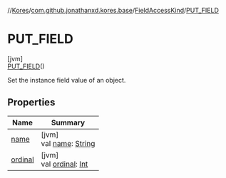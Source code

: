 //[Kores](../../../../index.md)/[com.github.jonathanxd.kores.base](../../index.md)/[FieldAccessKind](../index.md)/[PUT_FIELD](index.md)

# PUT_FIELD

[jvm]\
[PUT_FIELD](index.md)()

Set the instance field value of an object.

## Properties

| Name | Summary |
|---|---|
| [name](name.md) | [jvm]<br>val [name](name.md): [String](https://kotlinlang.org/api/latest/jvm/stdlib/kotlin/-string/index.html) |
| [ordinal](ordinal.md) | [jvm]<br>val [ordinal](ordinal.md): [Int](https://kotlinlang.org/api/latest/jvm/stdlib/kotlin/-int/index.html) |
